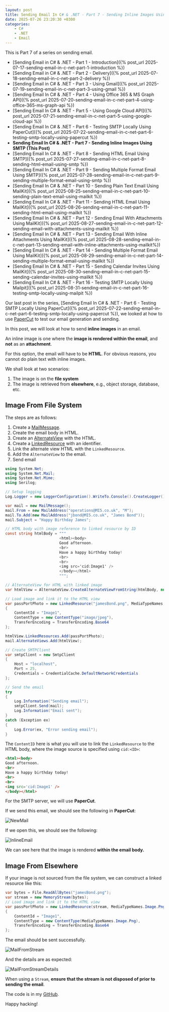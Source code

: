 ```yaml
---
layout: post
title: Sending Email In C# & .NET - Part 7 - Sending Inline Images Using SMTP
date: 2025-07-26 23:20:30 +0300
categories:
    - C#
    - .NET
    - Email
---
```


This is Part 7 of a series on sending email.

- [Sending Email in C# & .NET - Part 1 - Introduction]({% post_url 2025-07-17-sending-email-in-c-net-part-1-introduction %})
- [Sending Email in C# & .NET - Part 2 - Delivery]({% post_url 2025-07-18-sending-email-in-c-net-part-2-delivery %})
- [Sending Email in C# & .NET - Part 3 - Using Gmail]({% post_url 2025-07-19-sending-email-in-c-net-part-3-using-gmail %})
- [Sending Email In C# & .NET - Part 4 - Using Office 365 & MS Graph API]({% post_url 2025-07-20-sending-email-in-c-net-part-4-using-office-365-ms-graph-api %})
- [Sending Email In C# & .NET - Part 5 - Using Google Cloud API]({% post_url 2025-07-21-sending-email-in-c-net-part-5-using-google-cloud-api %})
- [Sending Email In C# & .NET - Part 6 - Testing SMTP Locally  Using PaperCut]({% post_url 2025-07-22-sending-email-in-c-net-part-6-testing-smtp-locally-using-papercut %})
- **Sending Email In C# & .NET - Part 7 - Sending Inline Images Using SMTP (This Post)**
- [Sending Email In C# & .NET - Part 8 - Sending HTML Email Using SMTP]({% post_url 2025-07-27-sending-email-in-c-net-part-8-sending-html-email-using-smtp %})
- [Sending Email In C# & .NET - Part 9 - Sending Multiple Format Email Using SMTP]({% post_url 2025-07-28-sending-email-in-c-net-part-9-sending-multiple-format-email-using-smtp %})
- [Sending Email In C# & .NET - Part 10 - Sending Plain Text Email Using MailKit]({% post_url 2025-08-25-sending-email-in-c-net-part-10-sending-plain-text-email-using-mailkit %})
- [Sending Email In C# & .NET - Part 11 - Sending HTML Email Using MailKit]({% post_url 2025-08-26-sending-email-in-c-net-part-11-sending-html-email-using-mailkit %})
- [Sending Email In C# & .NET - Part 12 - Sending Email With Attachments Using MailKit]({% post_url 2025-08-27-sending-email-in-c-net-part-12-sending-email-with-attachments-using-mailkit %}) 
- [Sending Email In C# & .NET - Part 13 - Sending Email With Inline Attachments Using MailKit]({% post_url 2025-08-28-sending-email-in-c-net-part-13-sending-email-with-inline-attachments-using-mailkit%})
- [Sending Email In C# & .NET - Part 14 - Sending Multiple Format Email Using MailKit]({% post_url 2025-08-29-sending-email-in-c-net-part-14-sending-multiple-format-email-using-mailkit %})
- [Sending Email In C# & .NET - Part 15 - Sending Calendar Invites Using MailKit]({% post_url 2025-08-30-sending-email-in-c-net-part-15-sending-calendar-invites-using-mailkit %})
- [Sending Email In C# & .NET - Part 16 - Testing SMTP Locally Using Mailpit]({% post_url 2025-08-31-sending-email-in-c-net-part-16-testing-smtp-locally-using-mailpit %})

Our last post in the series, [Sending Email In C# & .NET - Part 6 - Testing SMTP Locally Using PaperCut]({% post_url 2025-07-22-sending-email-in-c-net-part-6-testing-smtp-locally-using-papercut %}), we looked at how to use [PaperCut](https://github.com/ChangemakerStudios/Papercut-SMTP) to test our email generation and sending.

In this post, we will look at how to send **inline images** in an email.

An inline image is one where the **image is rendered within the email**, and **not** as an **attachment**.

For this option, the email will have to be **HTML**. For obvious reasons, you cannot do plain text with inline images.

We shall look at two scenarios:

1. The image is on the **file system**
2. The image is retrieved from **elsewhere**, e.g., object storage, database, etc.

## Image From File System

The steps are as follows:

1. Create a [MailMessage](https://learn.microsoft.com/en-us/dotnet/api/system.net.mail.mailmessage?view=net-9.0).
2. Create the email body in HTML.
3. Create an [AlternateView](https://learn.microsoft.com/en-us/dotnet/api/system.net.mail.alternateview?view=net-9.0) with the HTML.
4. Create a [LinkedResource](https://learn.microsoft.com/en-us/dotnet/api/system.net.mail.linkedresource?view=net-9.0) with an identifier.
5. Link the alternate view HTML with the `LinkedResource`.
6. Add the `AlternateView` to the email.
7. Send email

```c#
using System.Net;
using System.Net.Mail;
using System.Net.Mime;
using Serilog;

// Setup logging
Log.Logger = new LoggerConfiguration().WriteTo.Console().CreateLogger();

var mail = new MailMessage();
mail.From = new MailAddress("operations@MI5.co.uk", "M");
mail.To.Add(new MailAddress("jbond@MI5.co.uk", "James Bond"));
mail.Subject = "Happy Birthday James";

// HTML body with image reference to linked resource by ID
const string htmlBody = """
                        <html><body>
                        Good afternoon.
                        <br>
                        Have a happy birthday today!
                        <br>
                        <br>
                        <img src='cid:Image1' />
                        </body></html>
                        """;

// AlternateView for HTML with linked image
var htmlView = AlternateView.CreateAlternateViewFromString(htmlBody, null, MediaTypeNames.Text.Html);

// Load image and link it to the HTML view
var passPortPhoto = new LinkedResource("jamesBond.png", MediaTypeNames.Image.Jpeg)
{
    ContentId = "Image1",
    ContentType = new ContentType("image/jpeg"),
    TransferEncoding = TransferEncoding.Base64
};

htmlView.LinkedResources.Add(passPortPhoto);
mail.AlternateViews.Add(htmlView);

// Create SMTPClient
var smtpClient = new SmtpClient
{
    Host = "localhost",
    Port = 25,
    Credentials = CredentialCache.DefaultNetworkCredentials
};

// Send the email
try
{
    Log.Information("Sending email");
    smtpClient.Send(mail);
    Log.Information("Email sent");
}
catch (Exception ex)
{
    Log.Error(ex, "Error sending email");
}
```

The `ContentID` here is what you will use to link the `LinkedResource` to the HTML body, where the image source is specified using `cid:<ID>`:

```html
<html><body>
Good afternoon.
<br>
Have a happy birthday today!
<br>
<br>
<img src='cid:Image1' />
</body></html>
```



For the SMTP server, we will use **PaperCut**.

If we send this email, we should see the following in **PaperCut**:

![NewMail](../images/2025/07/NewMail.png)

If we open this, we should see the following:

![InlineEmail](../images/2025/07/InlineEmail.png)

We can see here that the image is rendered **within the email body.**

## Image From Elsewhere

If your image is not sourced from the file system, we can construct a linked resource like this:

```c#
var bytes = File.ReadAllBytes("jamesBond.png");
var stream = new MemoryStream(bytes);
// Load image and link it to the HTML view
var passPortPhoto = new LinkedResource(stream, MediaTypeNames.Image.Png)
{
    ContentId = "Image1",
    ContentType = new ContentType(MediaTypeNames.Image.Png),
    TransferEncoding = TransferEncoding.Base64
};
```

The email should be sent successfully.

![MailFromStream](../images/2025/07/MailFromStream.png)

And the details are as expected:

![MailFromStreamDetails](../images/2025/07/MailFromStreamDetails.png)

When using a `Stream`, **ensure that the stream is not disposed of prior to sending the email**.

The code is in my [GitHub](https://github.com/conradakunga/BlogCode/tree/master/2025-07-26%20-%20Inline%20Email).

Happy hacking!
